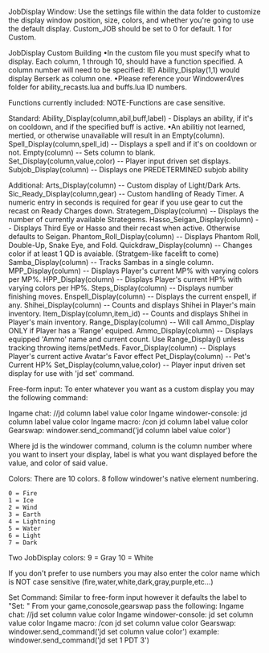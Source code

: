 JobDisplay Window:
Use the settings file within the data folder to customize the display window position, size, colors, and whether you're going to use the default display.
Custom_JOB should be set to 0 for default. 1 for Custom.

JobDisplay Custom Building
•In the custom file you must specify what to display. Each column, 1 through 10, should have a function specified. A column number will need to be specified: IE) Ability_Display(1,1) would display Berserk as column one.
•Please reference your Windower4\res folder for ability_recasts.lua and buffs.lua ID numbers.

Functions currently included:
NOTE-Functions are case sensitive.

Standard:
Ability_Display(column,abil,buff,label) - Displays an ability, if it's on cooldown, and if the specified buff is active.
•An abilitiy not learned, mertied, or otherwise unavailable will result in an Empty(column).
Spell_Display(column,spell_id) -- Displays a spell and if it's on cooldown or not.
Empty(column) -- Sets column to blank.
Set_Display(column,value,color) -- Player input driven set displays.
Subjob_Display(column) -- Displays one PREDETERMINED subjob ability

Additional:
Arts_Display(column) -- Custom display of Light/Dark Arts.
Sic_Ready_Display(column,gear) -- Custom handling of Ready Timer. A numeric entry in seconds is required for gear if you use gear to cut the recast on Ready Charges down.
Strategem_Display(column) -- Displays the number of currently available Strategems.
Hasso_Seigan_Display(column) -- Displays Third Eye or Hasso and their recast when active. Otherwise defaults to Seigan.
Phantom_Roll_Display(column) -- Displays Phantom Roll, Double-Up, Snake Eye, and Fold.
Quickdraw_Display(column) -- Changes color if at least 1 QD is avaiable. (Stratgem-like facelift to come)
Samba_Display(column) -- Tracks Sambas in a single column.
MPP_Display(column) -- Displays Player's current MP% with varying colors per MP%.
HPP_Display(column) -- Displays Player's current HP% with varying colors per HP%.
Steps_Display(column) -- Displays number finishing moves.
Enspell_Display(column) -- Displays the current enspell, if any.
Shihei_Display(column) -- Counts and displays Shihei in Player's main inventory.
Item_Display(column,item_id) -- Counts and displays Shihei in Player's main inventory.
Range_Display(column) -- Will call Ammo_Display ONLY if Player has a 'Range' equiped. 
Ammo_Display(column) -- Displays equipped 'Ammo' name and current count. Use Range_Display() unless tracking throwing items/petMeds.
Favor_Display(column) -- Displays Player's current active Avatar's Favor effect
Pet_Display(column) -- Pet's Current HP%
Set_Display(column,value,color) -- Player input driven set display for use with 'jd set' command.

Free-form input:
To enter whatever you want as a custom display you may the following command:

Ingame chat: //jd column label value color
Ingame windower-console: jd column label value color
Ingame macro: /con jd column label value color
Gearswap: windower.send_command('jd column label value color')

Where jd is the windower command, column is the column number where you want to insert your display, label is what you want displayed before the value, and color of said value.

Colors:
There are 10 colors.
8 follow windower's native element numbering.

    0 = Fire
    1 = Ice
    2 = Wind
    3 = Earth
    4 = Lightning
    5 = Water
    6 = Light
    7 = Dark

Two JobDisplay colors:
9 = Gray
10 = White

If you don't prefer to use numbers you may also enter the color name which is NOT case sensitive (fire,water,white,dark,gray,purple,etc...)

Set Command:
Similar to free-form input however it defaults the label to "Set: "
From your game,conosole,gearswap pass the following:
Ingame chat: //jd set column value color
Ingame windower-console: jd set column value color
Ingame macro: /con jd set column value color
Gearswap: windower.send_command('jd set column value color')
example: windower.send_command('jd set 1 PDT 3')





